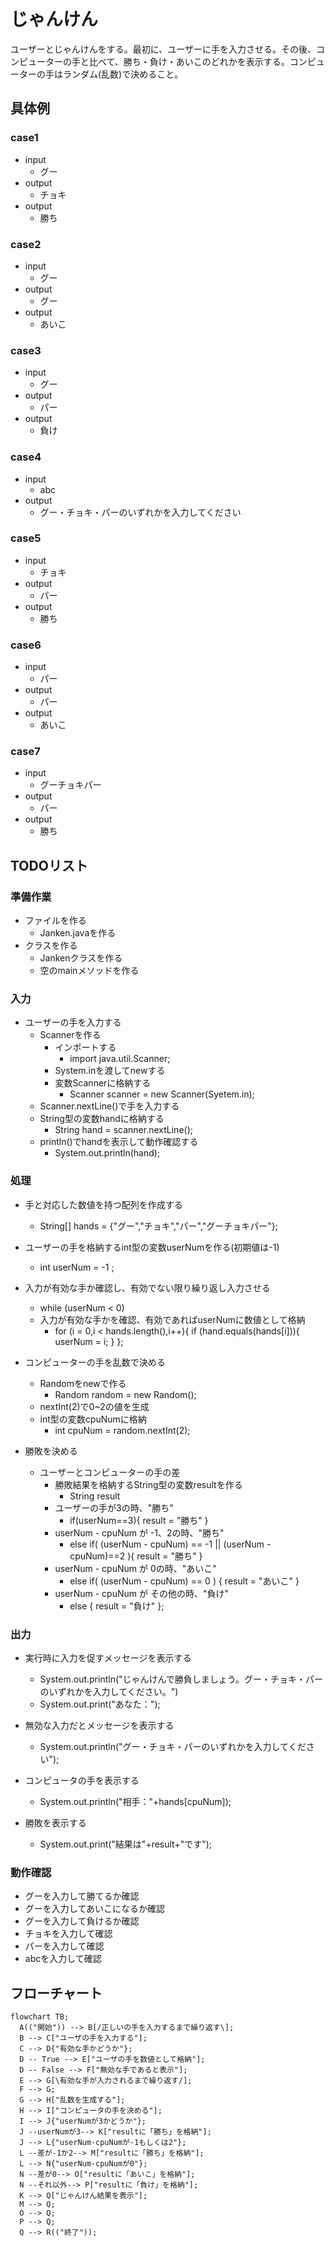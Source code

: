 # じゃんけん
ユーザーとじゃんけんをする。最初に、ユーザーに手を入力させる。その後、コンピューターの手と比べて、勝ち・負け・あいこのどれかを表示する。コンピューターの手はランダム(乱数)で決めること。

## 具体例
### case1
- input
  - グー
- output
  - チョキ
- output
  - 勝ち

### case2
- input
  - グー
- output
  - グー
- output
  - あいこ

### case3
- input
  - グー
- output
  - パー
- output
  - 負け

### case4
- input
  - abc
- output
  - グー・チョキ・パーのいずれかを入力してください
### case5
- input
  - チョキ
- output
  - パー
- output
  - 勝ち
 
### case6
- input
  - パー
- output
  - パー
- output
  - あいこ

### case7
- input
  - グーチョキパー
- output
  - パー
- output
  - 勝ち
 
## TODOリスト
### 準備作業
- ファイルを作る
  - Janken.javaを作る
- クラスを作る
  - Jankenクラスを作る
  - 空のmainメソッドを作る

### 入力
- ユーザーの手を入力する
  - Scannerを作る
    - インポートする
      - import java.util.Scanner;
    - System.inを渡してnewする
    - 変数Scannerに格納する
      - Scanner scanner = new Scanner(Syetem.in);
  - Scanner.nextLine()で手を入力する
  - String型の変数handに格納する
    - String hand = scanner.nextLine();
  - println()でhandを表示して動作確認する
    - System.out.println(hand);

### 処理
- 手と対応した数値を持つ配列を作成する
  - String[] hands = {"グー","チョキ","パー","グーチョキパー"};
- ユーザーの手を格納するint型の変数userNumを作る(初期値は-1)
  - int userNum = -1 ;
- 入力が有効な手か確認し、有効でない限り繰り返し入力させる
  - while (userNum < 0)
  - 入力が有効な手かを確認、有効であればuserNumに数値として格納
    - for (i = 0,i < hands.length(),i++){
        if (hand.equals(hands[i])){
          userNum = i;
        }
      };
      
- コンピューターの手を乱数で決める
  - Randomをnewで作る
    - Random random = new Random();
  - nextInt(2)で0~2の値を生成
  - int型の変数cpuNumに格納
    - int cpuNum = random.nextInt(2);
      
- 勝敗を決める
  - ユーザーとコンピューターの手の差
    - 勝敗結果を格納するString型の変数resultを作る
      - String result
    - ユーザーの手が3の時、"勝ち"
      - if(userNum==3){ result = "勝ち" }
    - userNum - cpuNum が -1、2の時、"勝ち"
      - else if( (userNum - cpuNum) == -1 || (userNum - cpuNum)==2 ){ result = "勝ち" }
    - userNum - cpuNum が 0の時、"あいこ"
      - else if( (userNum - cpuNum) == 0 ) { result = "あいこ" }
    - userNum - cpuNum が その他の時、"負け"
      - else { result = "負け" };

### 出力
- 実行時に入力を促すメッセージを表示する
  - System.out.println("じゃんけんで勝負しましょう。グー・チョキ・パーのいずれかを入力してください。")
  - System.out.print("あなた：");
    
- 無効な入力だとメッセージを表示する
  - System.out.println("グー・チョキ・パーのいずれかを入力してください");
    
- コンピュータの手を表示する
  - System.out.println("相手："+hands[cpuNum]);
    
- 勝敗を表示する
  - System.out.print("結果は"+result+"です");
  
### 動作確認
- グーを入力して勝てるか確認
- グーを入力してあいこになるか確認
- グーを入力して負けるか確認
- チョキを入力して確認
- パーを入力して確認
- abcを入力して確認


## フローチャート
```mermaid
flowchart TB;
  A(("開始")) --> B[/正しいの手を入力するまで繰り返す\];
  B --> C["ユーザの手を入力する"];
  C --> D{"有効な手かどうか"};
  D -- True --> E["ユーザの手を数値として格納"];
  D -- False --> F["無効な手であると表示"];
  E --> G[\有効な手が入力されるまで繰り返す/];
  F --> G;
  G --> H["乱数を生成する"];
  H --> I["コンピュータの手を決める"];
  I --> J{"userNumが3かどうか"};
  J --userNumが3--> K["resultに「勝ち」を格納"];
  J --> L{"userNum-cpuNumが-1もしくは2"};
  L --差が-1か2--> M["resultに「勝ち」を格納"];
  L --> N{"userNum-cpuNumが0"};
  N --差が0--> O["resultに「あいこ」を格納"];
  N --それ以外--> P["resultに「負け」を格納"];
  K --> Q["じゃんけん結果を表示"];
  M --> Q;
  O --> Q;
  P --> Q;
  Q --> R(("終了"));
```
